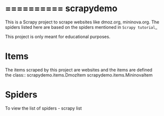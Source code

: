 ==========
scrapydemo
==========

This is a Scrapy project to scrape websites like dmoz.org, mininova.org. 
The spiders listed here are based on the spiders mentioned in `Scrapy tutorial`_

This project is only meant for educational purposes.

Items
=====
The items scraped by this project are websites and the items are defined the class::
    scrapydemo.items.DmozItem
    scrapydemo.items.MininovaItem
    

Spiders
=======

To view the list of spiders - 
    scrapy list 
    


